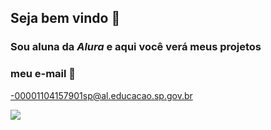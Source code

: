 ## **Seja bem vindo** 💟

### Sou aluna da _Alura_ e aqui você verá meus projetos

### meu e-mail 📧
-00001104157901sp@al.educacao.sp.gov.br

![](![image](https://github.com/anaa2my/ana2my/assets/170722429/2a7d06ac-4545-40b6-ad92-ed047810f6a5)
)
